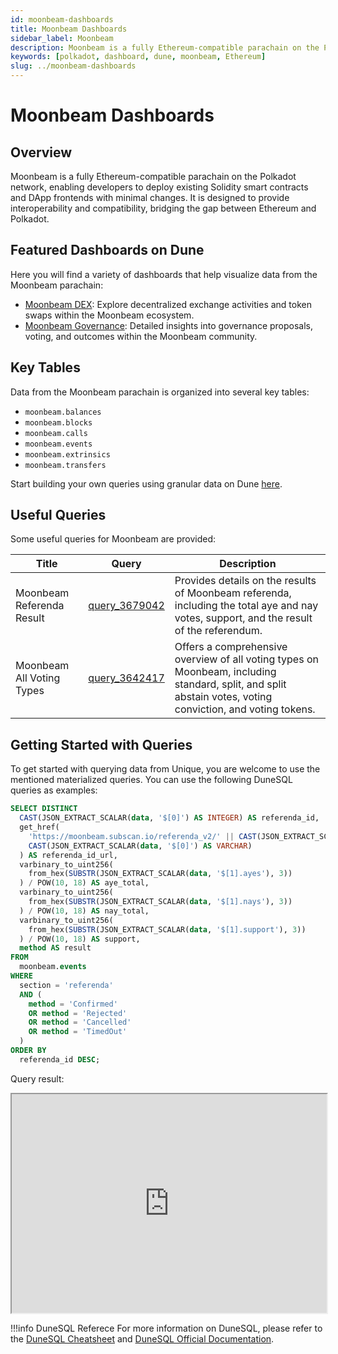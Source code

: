 ```yaml
---
id: moonbeam-dashboards
title: Moonbeam Dashboards
sidebar_label: Moonbeam
description: Moonbeam is a fully Ethereum-compatible parachain on the Polkadot network, enabling
keywords: [polkadot, dashboard, dune, moonbeam, Ethereum]
slug: ../moonbeam-dashboards
---
```


# Moonbeam Dashboards

## Overview

Moonbeam is a fully Ethereum-compatible parachain on the Polkadot network, enabling developers to
deploy existing Solidity smart contracts and DApp frontends with minimal changes. It is designed to
provide interoperability and compatibility, bridging the gap between Ethereum and Polkadot.

## Featured Dashboards on Dune

Here you will find a variety of dashboards that help visualize data from the Moonbeam parachain:

- [Moonbeam DEX](https://dune.com/substrate/moonbeam-dex): Explore decentralized exchange activities
  and token swaps within the Moonbeam ecosystem.
- [Moonbeam Governance](https://dune.com/substrate/moonbeam-governance): Detailed insights into
  governance proposals, voting, and outcomes within the Moonbeam community.

## Key Tables

Data from the Moonbeam parachain is organized into several key tables:

- `moonbeam.balances`
- `moonbeam.blocks`
- `moonbeam.calls`
- `moonbeam.events`
- `moonbeam.extrinsics`
- `moonbeam.transfers`

Start building your own queries using granular data on Dune
[here](https://dune.com/queries?category=canonical&namespace=moonbeam).

## Useful Queries

Some useful queries for Moonbeam are provided:

| Title                     | Query                                             | Description                                                                                                                                                |
| ------------------------- | ------------------------------------------------- | ---------------------------------------------------------------------------------------------------------------------------------------------------------- |
| Moonbeam Referenda Result | [query_3679042](https://dune.com/queries/3679042) | Provides details on the results of Moonbeam referenda, including the total aye and nay votes, support, and the result of the referendum.                   |
| Moonbeam All Voting Types | [query_3642417](https://dune.com/queries/3642417) | Offers a comprehensive overview of all voting types on Moonbeam, including standard, split, and split abstain votes, voting conviction, and voting tokens. |

## Getting Started with Queries

To get started with querying data from Unique, you are welcome to use the mentioned materialized
queries. You can use the following DuneSQL queries as examples:

```sql title="Moonbeam Referenda Result" showLineNumbers
SELECT DISTINCT
  CAST(JSON_EXTRACT_SCALAR(data, '$[0]') AS INTEGER) AS referenda_id,
  get_href(
    'https://moonbeam.subscan.io/referenda_v2/' || CAST(JSON_EXTRACT_SCALAR(data, '$[0]') AS VARCHAR),
    CAST(JSON_EXTRACT_SCALAR(data, '$[0]') AS VARCHAR)
  ) AS referenda_id_url,
  varbinary_to_uint256(
    from_hex(SUBSTR(JSON_EXTRACT_SCALAR(data, '$[1].ayes'), 3))
  ) / POW(10, 18) AS aye_total,
  varbinary_to_uint256(
    from_hex(SUBSTR(JSON_EXTRACT_SCALAR(data, '$[1].nays'), 3))
  ) / POW(10, 18) AS nay_total,
  varbinary_to_uint256(
    from_hex(SUBSTR(JSON_EXTRACT_SCALAR(data, '$[1].support'), 3))
  ) / POW(10, 18) AS support,
  method AS result
FROM
  moonbeam.events
WHERE
  section = 'referenda'
  AND (
    method = 'Confirmed'
    OR method = 'Rejected'
    OR method = 'Cancelled'
    OR method = 'TimedOut'
  )
ORDER BY
  referenda_id DESC;
```

Query result:

<iframe src="https://dune.com/embeds/3679042/6187736/" height="350" width="100%"></iframe>

!!!info DuneSQL Referece
    For more information on DuneSQL, please refer to the [DuneSQL Cheatsheet](../dunesql-cheatsheet.md)
    and
    [DuneSQL Official Documentation](https://docs.dune.com/query-engine/Functions-and-operators/index).


